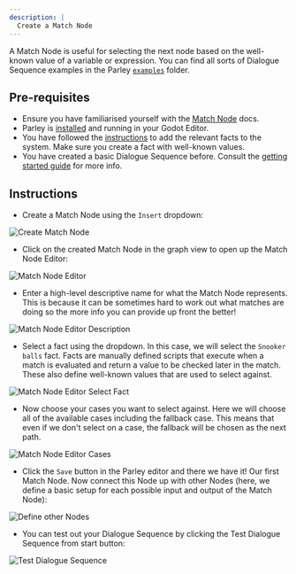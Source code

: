 ```yaml
---
description: |
  Create a Match Node
---
```


<!-- TODO: add Parley examples folder -->

A Match Node is useful for selecting the next node based on the well-known value
of a variable or expression. You can find all sorts of Dialogue Sequence
examples in the Parley
[`examples`](https://github.com/bisterix-studio/parley/tree/main/examples)
folder.

## Pre-requisites

- Ensure you have familiarised yourself with the
  [Match Node](../nodes/match-node.md) docs.
- Parley is [installed](./installation.md) and running in your Godot Editor.
- You have followed the [instructions](./register-fact.md) to add the relevant
  facts to the system. Make sure you create a fact with well-known values.
- You have created a basic Dialogue Sequence before. Consult the
  [getting started guide](./create-dialogue-sequence.md) for more info.

## Instructions

- Create a Match Node using the `Insert` dropdown:

![Create Match Node](../../../www/static/docs/create-match-node/create-match-node-button.png)

- Click on the created Match Node in the graph view to open up the Match Node
  Editor:

![Match Node Editor](../../../www/static/docs/create-match-node/match-node-editor.png)

- Enter a high-level descriptive name for what the Match Node represents. This
  is because it can be sometimes hard to work out what matches are doing so the
  more info you can provide up front the better!

![Match Node Editor Description](../../../www/static/docs/create-match-node/match-node-editor-description.png)

- Select a fact using the dropdown. In this case, we will select the
  `Snooker balls` fact. Facts are manually defined scripts that execute when a
  match is evaluated and return a value to be checked later in the match. These
  also define well-known values that are used to select against.

![Match Node Editor Select Fact](../../../www/static/docs/create-match-node/match-node-editor-select-fact.png)

- Now choose your cases you want to select against. Here we will choose all of
  the available cases including the fallback case. This means that even if we
  don't select on a case, the fallback will be chosen as the next path.

![Match Node Editor Cases](../../../www/static/docs/create-match-node/match-node-editor-cases.png)

- Click the `Save` button in the Parley editor and there we have it! Our first
  Match Node. Now connect this Node up with other Nodes (here, we define a basic
  setup for each possible input and output of the Match Node):

![Define other Nodes](../../../www/static/docs/create-match-node/define-other-nodes.png)

- You can test out your Dialogue Sequence by clicking the Test Dialogue Sequence
  from start button:

![Test Dialogue Sequence](../../../www/static/docs/create-match-node/test-dialogue-sequence.png)
